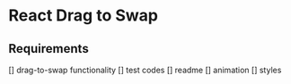 # React Drag to Swap

## Requirements

[] drag-to-swap functionality
[] test codes
[] readme
[] animation
[] styles
